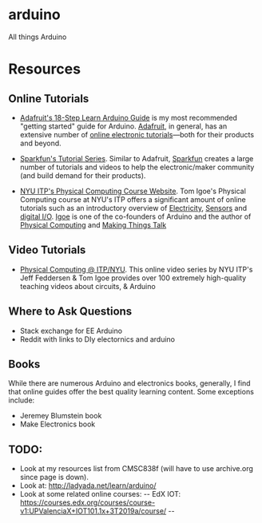 # arduino
All things Arduino

# Resources

## Online Tutorials
- [Adafruit's 18-Step Learn Arduino Guide](https://learn.adafruit.com/series/learn-arduino) is my most recommended "getting started" guide for Arduino. [Adafruit](https://www.adafruit.com), in general, has an extensive number of [online electronic tutorials](https://learn.adafruit.com/)—both for their products and beyond.

- [Sparkfun's Tutorial Series](https://learn.sparkfun.com/tutorials). Similar to Adafruit, [Sparkfun](https://www.sparkfun.com/) creates a large number of tutorials and videos to help the electronic/maker community (and build demand for their products).

- [NYU ITP's Physical Computing Course Website](https://itp.nyu.edu/physcomp/). Tom Igoe's Physical Computing course at NYU's ITP offers a significant amount of online tutorials such as an introductory overview of [Electricity](https://itp.nyu.edu/physcomp/lessons/electronics/electricity-the-basics/), [Sensors](https://itp.nyu.edu/physcomp/lessons/sensors-the-basics/) and [digital I/O](https://itp.nyu.edu/physcomp/lessons/microcontrollers/digital-input-output/). [Igoe](https://tigoe.com/) is one of the co-founders of Arduino and the author of [Physical Computing](https://www.amazon.com/Physical-Computing-Sensing-Controlling-Computers/dp/159200346X) and [Making Things Talk](http://shop.oreilly.com/product/9780596510510.do)

## Video Tutorials

- [Physical Computing @ ITP/NYU](https://vimeo.com/channels/pcomp). This online video series by NYU ITP's Jeff Feddersen & Tom Igoe provides over 100 extremely high-quality teaching videos about circuits, & Arduino

## Where to Ask Questions
- Stack exchange for EE Arduino
- Reddit with links to DIy electornics and arduino

## Books
While there are numerous Arduino and electronics books, generally, I find that online guides offer the best quality learning content. Some exceptions include:
- Jeremey Blumstein book
- Make Electronics book

## TODO:
- Look at my resources list from CMSC838f (will have to use archive.org since page is down).
- Look at: http://ladyada.net/learn/arduino/
- Look at some related online courses:
-- EdX IOT: https://courses.edx.org/courses/course-v1:UPValenciaX+IOT101.1x+3T2019a/course/
-- 
